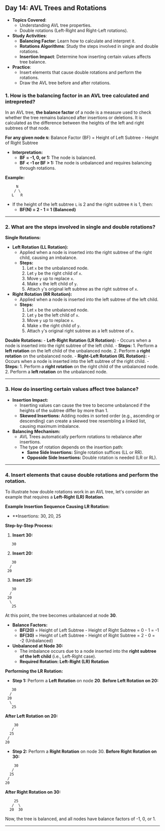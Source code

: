 ## Day 14: AVL Trees and Rotations
- **Topics Covered**:
    - Understanding AVL tree properties.
    - Double rotations (Left-Right and Right-Left rotations).
- **Study Activities**:
    - **Balancing Factor**: Learn how to calculate and interpret it.
    - **Rotations Algorithms**: Study the steps involved in single and double rotations.
    - **Insertion Impact**: Determine how inserting certain values affects tree balance.
- **Practice**:
    - Insert elements that cause double rotations and perform the rotations.
    - Draw the AVL tree before and after rotations.

### 1. How is the balancing factor in an AVL tree calculated and intrepreted?
In an AVL tree, **the balance factor** of a node is a measure used to check whether the tree remains balanced after insertions or deletions. It is calculated as the difference between the heights of the left and right subtrees of that node.

**For any given node `N`:**
$\text{Balance Factor (BF) = Height of Left Subtree - Height of Right Subtree}$
- **Interpretation:**
    - **BF = -1, 0, or 1:** The node is balanced.
    - **BF < -1 or BF > 1:** The node is unbalanced and requires balancing through rotations.

**Example:**
```
     N
    / \
   L   R
```
- If the height of the left subtree `L` is 2 and the right subtree `R` is 1, then:
    - **BF(N) = 2 - 1 = 1 (Balanced)**

---
### 2. What are the steps involved in single and double rotations?
**Single Rotations:**
- **Left Rotation (LL Rotation):**
    - Applied when a node is inserted into the right subtree of the right child, causing an imbalance.
    - **Steps:**
        1. Let `x` be the unbalanced node.
        2. Let `y` be the right child of `x`.
        3. Move `y` up to replace `x`.
        4. Make `x` the left child of `y`.
        5. Attach `y`'s original left subtree as the right subtree of `x`.
- **Right Rotation (RR Rotation):**
    - Applied when a node is inserted into the left subtree of the left child.
    - **Steps:**
        1. Let `x` be the unbalanced node.
        2. Let `y` be the left child of `x`.
        3. Move `y` up to replace `x`.
        4. Make `x` the right child of `y`.
        5. Attach `y`'s original right subtree as a left subtree of `x`.

**Double Rotations:**
    - **Left-Right Rotation (LR Rotation):**
        - Occurs when a node is inserted into the right subtree of the left child.
        - **Steps:**
            1. Perform a **left rotation** on the left child of the unbalanced node.
            2. Perform a **right rotation** on the unbalanced node.
    - **Right-Left Rotation (RL Rotation):**
        - Occurs when a node is inserted into the left subtree of the right child.
        - **Steps:**
            1. Perform a **right rotation** on the right child of the unbalanced node.
            2. Perform a **left rotation** on the unbalanced node.

---
### 3. How do inserting certain values affect tree balance?
- **Insertion Impact:**
    - Inserting values can cause the tree to become unbalanced if the heights of the subtree differ by more than 1.
    - **Skewed Insertions:** Adding nodes in sorted order (e.g., ascending or descending) can create a skewed tree resembling a linked list, causing maximum imbalance.
- **Balancing Mechanism:**
    - AVL Trees automatically perform rotations to rebalance after insertions.
    - The type of rotation depends on the insertion path:
        - **Same Side Insertions:** Single rotation suffices (LL or RR).
        - **Opposide Side Insertions:** Double rotation is needed (LR or RL).

---
### 4. Insert elements that cause double rotations and perform the rotation.
To illustrate how double rotations work in an AVL tree, let's consider an example that requires a **Left-Right (LR) Rotation**.

**Example Insertion Sequence Causing LR Rotation:**
- **Insertions: 30, 20, 25

**Step-by-Step Process:**
1. **Insert 30:**
```
   30
```
2. **Insert 20:**
```
   30
  /
 20 
```
3. **Insert 25:**
```
   30
  /
 20
  \
   25
```
At this point, the tree becomes unbalanced at node **30**.
- **Balance Factors:**
    - **BF(20)** = Height of Left Subtree - Height of Right Subtree = 0 - 1 = -1
    - **BF(30)** = Height of Left Subtree - Height of Right Subtree = 2 - 0 = -2 (Unbalanced)
- **Unbalanced at Node 30:**
    - The imbalance occurs due to a node inserted into the **right subtree of the left child** (i.e., Left-Right case).
    - **Required Rotation: Left-Right (LR) Rotation**

**Performing the LR Rotation:**
- **Step 1:** Perform a **Left Rotation** on node **20**.
**Before Left Rotation on 20:**
```
   30
  /
 20
  \
   25
```
**After Left Rotation on 20:**
```
    30
   /
  25
 /
20
```
- **Step 2:** Perform a **Right Rotation** on node 30.
**Before Right Rotation on 30:**
```
    30
   /
  25
 /
20
```
**After Right Rotation on 30:**
```
    25
   /  \
  20  30
```
Now, the tree is balanced, and all nodes have balance factors of -1, 0, or 1.

---
